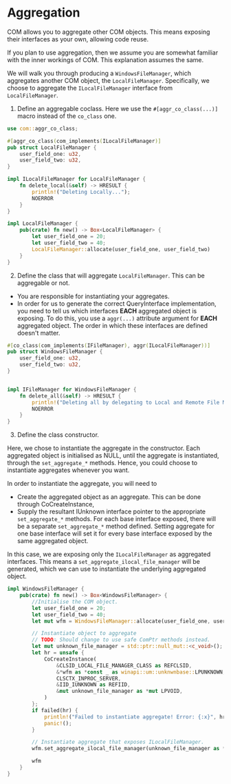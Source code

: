 # Aggregation

COM allows you to aggregate other COM objects. This means exposing their interfaces as your own, allowing code reuse.

If you plan to use aggregation, then we assume you are somewhat familiar with the inner workings of COM. This explanation assumes the same.

We will walk you through producing a `WindowsFileManager`, which aggregates another COM object, the `LocalFileManager`. Specifically, we choose to aggregate the `ILocalFileManager` interface from `LocalFileManager`.

1. Define an aggregable coclass. Here we use the `#[aggr_co_class(...)]` macro instead of the `co_class` one.

```rust
use com::aggr_co_class;

#[aggr_co_class(com_implements(ILocalFileManager)]
pub struct LocalFileManager {
    user_field_one: u32,
    user_field_two: u32,
}

impl ILocalFileManager for LocalFileManager {
    fn delete_local(&self) -> HRESULT {
        println!("Deleting Locally...");
        NOERROR
    }
}

impl LocalFileManager {
    pub(crate) fn new() -> Box<LocalFileManager> {
        let user_field_one = 20;
        let user_field_two = 40;
        LocalFileManager::allocate(user_field_one, user_field_two)
    }
}
```

2. Define the class that will aggregate `LocalFileManager`. This can be aggregable or not.
- You are responsible for instantiating your aggregates.
- In order for us to generate the correct QueryInterface implementation, you need to tell us which interfaces **EACH** aggregated object is exposing. To do this, you use a `aggr(...)` attribute argument for **EACH** aggregated object. The order in which these interfaces are defined doesn't matter.

```rust
#[co_class(com_implements(IFileManager), aggr(ILocalFileManager))]
pub struct WindowsFileManager {
    user_field_one: u32,
    user_field_two: u32,
}


impl IFileManager for WindowsFileManager {
    fn delete_all(&self) -> HRESULT {
        println!("Deleting all by delegating to Local and Remote File Managers...");
        NOERROR
    }
}
```

3. Define the class constructor. 

Here, we chose to instantiate the aggregate in the constructor. Each aggregated object is initialised as NULL, until the aggregate is instantiated, through the `set_aggregate_*` methods. Hence, you could choose to instantiate aggregates whenever you want.

In order to instantiate the aggregate, you will need to 
- Create the aggregated object as an aggregate. This can be done through CoCreateInstance,
- Supply the resultant IUnknown interface pointer to the appropriate `set_aggregate_*` methods. For each base interface exposed, there will be a separate `set_aggregate_*` method defined. Setting aggregate for one base interface will set it for every base interface exposed by the same aggregated object.

In this case, we are exposing only the `ILocalFileManager` as aggregated interfaces. This means a `set_aggregate_ilocal_file_manager` will be generated, which we can use to instantiate the underlying aggregated object. 

```rust
impl WindowsFileManager {
    pub(crate) fn new() -> Box<WindowsFileManager> {
        //Initialise the COM object.
        let user_field_one = 20;
        let user_field_two = 40;
        let mut wfm = WindowsFileManager::allocate(user_field_one, user_field_two);

        // Instantiate object to aggregate
        // TODO: Should change to use safe ComPtr methods instead.
        let mut unknown_file_manager = std::ptr::null_mut::<c_void>();
        let hr = unsafe {
            CoCreateInstance(
                &CLSID_LOCAL_FILE_MANAGER_CLASS as REFCLSID,
                &*wfm as *const _ as winapi::um::unknwnbase::LPUNKNOWN,
                CLSCTX_INPROC_SERVER,
                &IID_IUNKNOWN as REFIID,
                &mut unknown_file_manager as *mut LPVOID,
            )
        };
        if failed(hr) {
            println!("Failed to instantiate aggregate! Error: {:x}", hr as u32);
            panic!();
        }

        // Instantiate aggregate that exposes ILocalFileManager.
        wfm.set_aggregate_ilocal_file_manager(unknown_file_manager as *mut IUnknownVPtr);

        wfm
    }
}

```